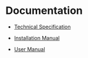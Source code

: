 # Documentation

- [Technical Specification](technical-specification.md)

- [Installation Manual](installation.md)

- [User Manual](user-manual.md)
